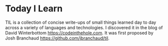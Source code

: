 # Today I Learn

TIL is a collection of concise write-ups of small things learned day to day across a variety of languages and technologies. I discovered it in the blog of David Winterbottom <https://codeinthehole.com>. It was first proposed by Josh Branchaud <https://github.com/jbranchaud/til>.

